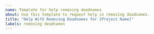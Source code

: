 ```yaml
---
name: Template for help removing deadnames
about: Use this template to request help in removing deadnames.
title: "Help With Removing Deadnames for [Project Name]"
labels: removing deadnames
---
```



